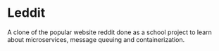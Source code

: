 # Leddit
A clone of the popular website reddit done as a school project to learn about microservices, message queuing and containerization.
